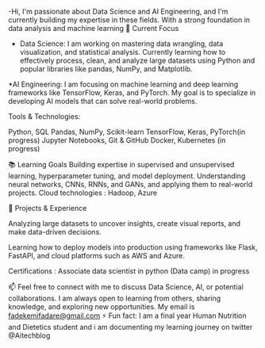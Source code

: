  -Hi, I'm passionate about Data Science and AI Engineering, and I'm currently building my expertise in these fields. With a strong foundation in data analysis and machine learning
🎯 Current Focus
* Data Science: I am working on mastering data wrangling, data visualization, and statistical analysis. Currently learning how to effectively process, clean, and analyze large datasets using Python and popular libraries like pandas, NumPy, and Matplotlib.

 *AI Engineering: I am focusing on machine learning and deep learning frameworks like TensorFlow, Keras, and PyTorch. My goal is to specialize in developing AI models that can solve real-world problems.

 Tools & Technologies:

Python, SQL
Pandas, NumPy, Scikit-learn
TensorFlow, Keras, PyTorch(in progress)
Jupyter Notebooks, Git & GitHub
Docker, Kubernetes (in progress)

📚 Learning Goals
 Building expertise in supervised and unsupervised learning, hyperparameter tuning, and model deployment.
 Understanding neural networks, CNNs, RNNs, and GANs, and applying them to real-world projects.
  Cloud technologies : Hadoop, Azure

📝 Projects & Experience

 Analyzing large datasets to uncover insights, create visual reports, and make data-driven decisions.

Learning how to deploy models into production using frameworks like Flask, FastAPI, and cloud platforms such as AWS and Azure.

Certifications : Associate data scientist in python (Data camp) in progress

📫 Feel free to connect with me to discuss Data Science, AI, or potential collaborations.
I am always open to learning from others, sharing knowledge, and exploring new opportunities. My email is fadekemifadare@gmail.com
 ⚡ Fun fact: I am a final year Human Nutrition and Dietetics student and i am documenting my learning journey on twitter @Aitechblog
 

<!---
FadareFadekemi/FadareFadekemi is a ✨ special ✨ repository because its `README.md` (this file) appears on your GitHub profile.
You can click the Preview link to take a look at your changes.
--->
